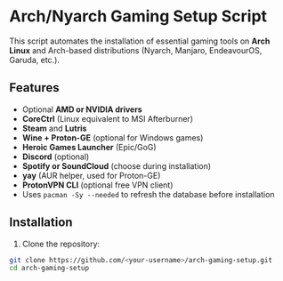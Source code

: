 # Arch/Nyarch Gaming Setup Script

This script automates the installation of essential gaming tools on **Arch Linux** and Arch-based distributions (Nyarch, Manjaro, EndeavourOS, Garuda, etc.).

## Features

- Optional **AMD or NVIDIA drivers**
- **CoreCtrl** (Linux equivalent to MSI Afterburner)
- **Steam** and **Lutris**
- **Wine + Proton-GE** (optional for Windows games)
- **Heroic Games Launcher** (Epic/GoG)
- **Discord** (optional)
- **Spotify or SoundCloud** (choose during installation)
- **yay** (AUR helper, used for Proton-GE)
- **ProtonVPN CLI** (optional free VPN client)
- Uses `pacman -Sy --needed` to refresh the database before installation

## Installation

1. Clone the repository:
```bash
git clone https://github.com/<your-username>/arch-gaming-setup.git
cd arch-gaming-setup

